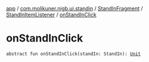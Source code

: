 [app](../../../index.md) / [com.molikuner.nigb.ui.standin](../../index.md) / [StandInFragment](../index.md) / [StandInItemListener](index.md) / [onStandInClick](./on-stand-in-click.md)

# onStandInClick

`abstract fun onStandInClick(standIn: StandIn): `[`Unit`](https://kotlinlang.org/api/latest/jvm/stdlib/kotlin/-unit/index.html)